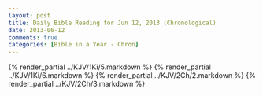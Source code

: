 ```yaml
---
layout: post
title: Daily Bible Reading for Jun 12, 2013 (Chronological)
date: 2013-06-12
comments: true
categories: [Bible in a Year - Chron]
---
```

{% render_partial ../KJV/1Ki/5.markdown %}
{% render_partial ../KJV/1Ki/6.markdown %}
{% render_partial ../KJV/2Ch/2.markdown %}
{% render_partial ../KJV/2Ch/3.markdown %}
